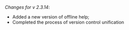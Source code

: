 _Changes for v 2.3.14_:
- Added a new version of offline help;
- Completed the process of version control unification
